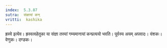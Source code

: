 ```yaml
---
index:  5.3.87
sutra:  संज्ञायां कन्
vritti:  kashika 
---
```


ह्रस्वे इत्येव। ह्रस्वत्वहेतुका या संज्ञा तस्यां गम्यमानायां कन्प्रत्ययो भवति। पूर्वस्य अयम् अपवादः। वंशकः। वेणुकः। दण्डकः।

